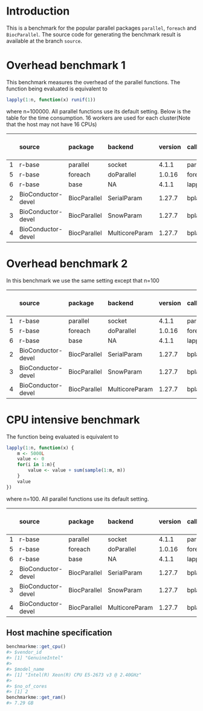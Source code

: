 
# Introduction
This is a benchmark for the popular parallel packages `parallel`, `foreach` and `BiocParallel`. The source code for generating the benchmark result is available at the branch `source`.


# Overhead benchmark 1
This benchmark measures the overhead of the parallel functions. The function being evaluated is equivalent to

```r
lapply(1:n, function(x) runif(1))
```
where n=100000. All parallel functions use its default setting. Below is the table for the time consumption. 16 workers are used for each cluster(Note that the host may not have 16 CPUs)

|   |source             |package      |backend        |version |call      | time(sec)| performance relative to baseline(%)|
|:--|:------------------|:------------|:--------------|:-------|:---------|---------:|-----------------------------------:|
|1  |r-base             |parallel     |socket         |4.1.1   |parLapply |     0.377|                              100.00|
|5  |r-base             |foreach      |doParallel     |1.0.16  |foreach   |    58.113|                                0.65|
|6  |r-base             |base         |NA             |4.1.1   |lapply    |     0.525|                               71.81|
|2  |BioConductor-devel |BiocParallel |SerialParam    |1.27.7  |bplapply  |   193.045|                                0.20|
|3  |BioConductor-devel |BiocParallel |SnowParam      |1.27.7  |bplapply  |    93.461|                                0.40|
|4  |BioConductor-devel |BiocParallel |MulticoreParam |1.27.7  |bplapply  |   135.804|                                0.28|

# Overhead benchmark 2
In this benchmark we use the same setting except that n=100

|   |source             |package      |backend        |version |call      | time(sec)| performance relative to baseline(%)|
|:--|:------------------|:------------|:--------------|:-------|:---------|---------:|-----------------------------------:|
|1  |r-base             |parallel     |socket         |4.1.1   |parLapply |     0.068|                              100.00|
|5  |r-base             |foreach      |doParallel     |1.0.16  |foreach   |     0.212|                               32.08|
|6  |r-base             |base         |NA             |4.1.1   |lapply    |     0.005|                             1360.00|
|2  |BioConductor-devel |BiocParallel |SerialParam    |1.27.7  |bplapply  |     0.221|                               30.77|
|3  |BioConductor-devel |BiocParallel |SnowParam      |1.27.7  |bplapply  |     0.214|                               31.78|
|4  |BioConductor-devel |BiocParallel |MulticoreParam |1.27.7  |bplapply  |     0.195|                               34.87|


# CPU intensive benchmark
The function being evaluated is equivalent to

```r
lapply(1:n, function(x) {
    m <- 5000L
    value <- 0
    for(i in 1:m){
        value <- value + sum(sample(1:m, m))
    }
    value
})
```
where n=100. All parallel functions use its default setting.


|   |source             |package      |backend        |version |call      | time(sec)| performance relative to baseline(%)|
|:--|:------------------|:------------|:--------------|:-------|:---------|---------:|-----------------------------------:|
|1  |r-base             |parallel     |socket         |4.1.1   |parLapply |    88.179|                              100.00|
|5  |r-base             |foreach      |doParallel     |1.0.16  |foreach   |    88.303|                               99.86|
|6  |r-base             |base         |NA             |4.1.1   |lapply    |   170.907|                               51.59|
|2  |BioConductor-devel |BiocParallel |SerialParam    |1.27.7  |bplapply  |   220.429|                               40.00|
|3  |BioConductor-devel |BiocParallel |SnowParam      |1.27.7  |bplapply  |   113.375|                               77.78|
|4  |BioConductor-devel |BiocParallel |MulticoreParam |1.27.7  |bplapply  |   112.278|                               78.54|




## Host machine specification

```r
benchmarkme::get_cpu()
#> $vendor_id
#> [1] "GenuineIntel"
#> 
#> $model_name
#> [1] "Intel(R) Xeon(R) CPU E5-2673 v3 @ 2.40GHz"
#> 
#> $no_of_cores
#> [1] 2
benchmarkme::get_ram()
#> 7.29 GB
```

